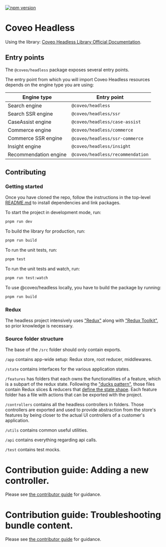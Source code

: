 [![npm version](https://badge.fury.io/js/@coveo%2Fheadless.svg)](https://badge.fury.io/js/@coveo%2Fheadless)

# Coveo Headless

Using the library: [Coveo Headless Library Official Documentation](https://docs.coveo.com/en/headless/latest/).

## Entry points

The `@coveo/headless` package exposes several entry points.

The entry point from which you will import Coveo Headless resources depends on the engine type you are using:

| Engine type           | Entry point                      |
| --------------------- | -------------------------------- |
| Search engine         | `@coveo/headless`                |
| Search SSR engine     | `@coveo/headless/ssr`            |
| CaseAssist engine     | `@coveo/headless/case-assist`    |
| Commerce engine       | `@coveo/headless/commerce`       |
| Commerce SSR engine   | `@coveo/headless/ssr-commerce`   |
| Insight engine        | `@coveo/headless/insight`        |
| Recommendation engine | `@coveo/headless/recommendation` |

## Contributing

### Getting started

Once you have cloned the repo, follow the instructions in the top-level [README.md](https://github.com/coveo/ui-kit/src/master/README.md) to install dependencies and link packages.

To start the project in development mode, run:

```bash
pnpm run dev
```

To build the library for production, run:

```bash
pnpm run build
```

To run the unit tests, run:

```bash
pnpm test
```

To run the unit tests and watch, run:

```bash
pnpm run test:watch
```

To use @coveo/headless locally, you have to build the package by running:

```bash
pnpm run build
```

### Redux

The headless project intensively uses ["Redux"](https://redux.js.org) along with ["Redux Toolkit"](https://redux-toolkit.js.org), so prior knowledge is necessary.

### Source folder structure

The base of the `/src` folder should only contain exports.

`/app` contains app-wide setup: Redux store, root reducer, middlewares.

`/state` contains interfaces for the various application states.

`/features` has folders that each owns the functionalities of a feature, which is a subpart of the redux state. Following the ["ducks pattern"](https://redux.js.org/style-guide/style-guide#structure-files-as-feature-folders-or-ducks), those files contain Redux slices & reducers that [define the state shape](https://redux.js.org/style-guide/style-guide#reducers-should-own-the-state-shape). Each feature folder has a file with actions that can be exported with the project.

`/controllers` contains all the headless controllers in folders. Those controllers are exported and used to provide abstraction from the store's features by being closer to the actual UI controllers of a customer's application.

`/utils` contains common useful utilities.

`/api` contains everything regarding api calls.

`/test` contains test mocks.

# Contribution guide: Adding a new controller.

Please see [the contributor guide](./contributors/adding-a-controller.md) for guidance.

# Contribution guide: Troubleshooting bundle content.

Please see [the contributor guide](./contributors/troubleshooting-bundles-content.md) for guidance.
